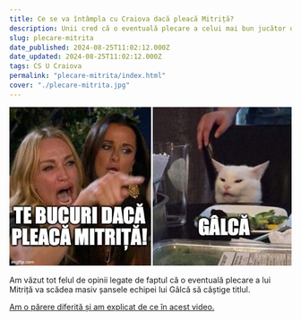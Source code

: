 ```yaml
---
title: Ce se va întâmpla cu Craiova dacă pleacă Mitriță?
description: Unii cred că o eventuală plecare a celui mai bun jucător ofensiv al oltenilor va echivala cu o scădere masivă a șanselor la titlu. Sunt doar parțial de acord...
slug: plecare-mitrita
date_published: 2024-08-25T11:02:12.000Z
date_updated: 2024-08-25T11:02:12.000Z
tags: CS U Craiova
permalink: "plecare-mitrita/index.html"
cover: "./plecare-mitrita.jpg"
---
```


![O imagine tip memă cu Gâlcă neafectat de ideea plecării lui Mitriță](./plecare-mitrita.jpg)

Am văzut tot felul de opinii legate de faptul că o eventuală plecare a lui Mitriță va scădea masiv șansele echipei lui Gâlcă să câștige titlul.

[Am o părere diferită și am explicat de ce în acest video.](https://www.youtube.com/watch?v=aEq3pVLatns)